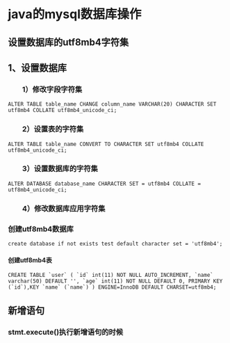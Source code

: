 



# java的mysql数据库操作

## 设置数据库的utf8mb4字符集

## 1、设置数据库

### 　　1）修改字段字符集

```
ALTER TABLE table_name CHANGE column_name VARCHAR(20) CHARACTER SET utf8mb4 COLLATE utf8mb4_unicode_ci;
```

### 　　2）设置表的字符集　　　

```
ALTER TABLE table_name CONVERT TO CHARACTER SET utf8mb4 COLLATE utf8mb4_unicode_ci;
```

### 　　3）设置数据库的字符集

```
ALTER DATABASE database_name CHARACTER SET = utf8mb4 COLLATE = utf8mb4_unicode_ci;
```

### 　　4）修改数据库应用字符集



### 创建utf8mb4数据库

```
create database if not exists test default character set = 'utf8mb4';
```

#### 创建utf8mb4表

```
CREATE TABLE `user` ( `id` int(11) NOT NULL AUTO_INCREMENT, `name` varchar(50) DEFAULT '', `age` int(11) NOT NULL DEFAULT 0, PRIMARY KEY (`id`),KEY `name` (`name`) ) ENGINE=InnoDB DEFAULT CHARSET=utf8mb4;
```





## 新增语句

### stmt.execute()执行新增语句的时候